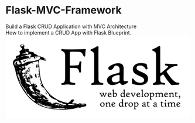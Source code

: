 # Flask-MVC-Framework

Build a Flask CRUD Application with MVC Architecture <br>
How to implement a CRUD App with Flask Blueprint.
<img src="img.png">
